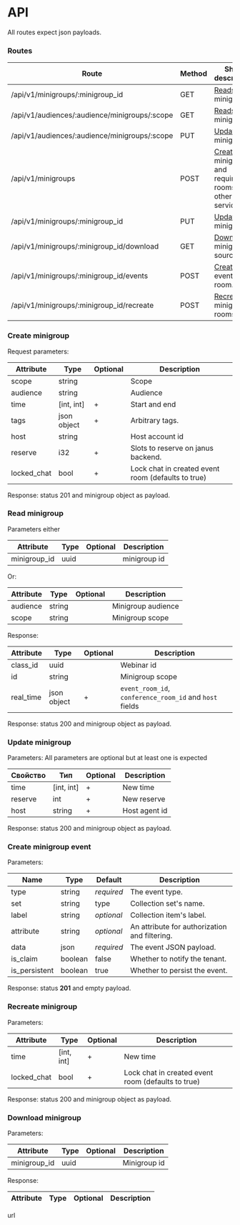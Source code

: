 # API

All routes expect json payloads.

### Routes
Route                                           | Method | Short description
----------------------------------------------- | ------ | ----------
/api/v1/minigroups/:minigroup_id                | GET    | [Reads](#read-minigroup) minigroup.
/api/v1/audiences/:audience/minigroups/:scope   | GET    | [Reads](#read-minigroup) minigroup.
/api/v1/audiences/:audience/minigroups/:scope   | PUT    | [Updates](#update-minigroup) minigroup.
/api/v1/minigroups                              | POST   | [Creates](#create-minigroup) minigroup and required rooms in other services.
/api/v1/minigroups/:minigroup_id                | PUT    | [Updates](#update-minigroup) minigroup.
/api/v1/minigroups/:minigroup_id/download       | GET    | [Downloads](#download-minigroup) minigroup source file.
/api/v1/minigroups/:minigroup_id/events         | POST   | [Creates](#create-minigroup-event) event in the room.
/api/v1/minigroups/:minigroup_id/recreate       | POST   | [Recreates](#recreate-minigroup) minigroup rooms.

### Create minigroup

Request parameters:

Attribute              | Type        | Optional | Description
---------------------- | ----------- | -------- | -------------------------------------------------
scope                  | string      |          | Scope
audience               | string      |          | Audience
time                   | [int, int]  | +        | Start and end
tags                   | json object | +        | Arbitrary tags.
host                   | string      |          | Host account id
reserve                | i32         | +        | Slots to reserve on janus backend.
locked_chat            | bool        | +        | Lock chat in created event room (defaults to true)

Response: status 201 and minigroup object as payload.

### Read minigroup

Parameters either

Attribute              | Type        | Optional | Description
---------------------- | ----------- | -------- | --------------
minigroup_id             | uuid        |          | minigroup id

Or:

Attribute            | Type        | Optional | Description
-------------------- | ----------- | -------- | ------------------
audience             | string      |          | Minigroup audience
scope                | string      |          | Minigroup scope

Response:

Attribute              | Type        | Optional | Description
---------------------- | ----------- | -------- | ---------------------------------------------------------
class_id               | uuid        |          | Webinar id
id                     | string      |          | Minigroup scope
real_time              | json object | +        | `event_room_id`, `conference_room_id` and `host` fields

Response: status 200 and minigroup object as payload.

### Update minigroup

Parameters:
All parameters are optional but at least one is expected

Свойство               | Тип         | Optional | Description
---------------------- | ----------- | -------- | -------------------------------------------------
time                   | [int, int]  | +        | New time
reserve                | int         | +        | New reserve
host                   | string      | +        | Host agent id

Response: status 200 and minigroup object as payload.

### Create minigroup event

Parameters:

Name          | Type    | Default    | Description
------------- | ------- | ---------- | -----------------------------
type          | string  | _required_ | The event type.
set           | string  |       type | Collection set's name.
label         | string  | _optional_ | Collection item's label.
attribute     | string  | _optional_ | An attribute for authorization and filtering.
data          | json    | _required_ | The event JSON payload.
is_claim      | boolean |      false | Whether to notify the tenant.
is_persistent | boolean |       true | Whether to persist the event.

Response: status **201** and empty payload.

### Recreate minigroup

Parameters:

Attribute              | Type        | Optional | Description
---------------------- | ----------- | -------- | -------------------------------------------------
time                   | [int, int]  | +        | New time
locked_chat            | bool        | +        | Lock chat in created event room (defaults to true)

Response: status 200 and minigroup object as payload.

### Download minigroup

Parameters:

Attribute              | Type        | Optional | Description
---------------------- | ----------- | -------- | --------------
minigroup_id           | uuid        |          | Minigroup id

Response:

Attribute              | Type        | Optional | Description
---------------------- | ----------- | -------- | --------------
url
